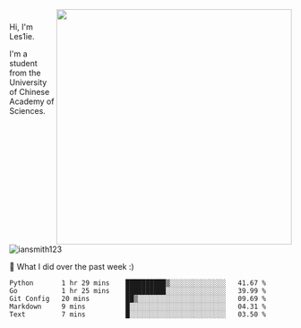 <img align="right" src="https://github-readme-stats.vercel.app/api?username=iansmith123&show_icons=true&hide_border=true" width="420">

### 
Hi, I'm Les1ie. 

I'm a student from the University of Chinese Academy of Sciences.

<img src="https://komarev.com/ghpvc/?username=iansmith123" alt="iansmith123" />




🔭 What I did over the past week :)
<!--START_SECTION:waka-->
```text
Python       1 hr 29 mins    ██████████▒░░░░░░░░░░░░░░   41.67 % 
Go           1 hr 25 mins    ██████████░░░░░░░░░░░░░░░   39.99 % 
Git Config   20 mins         ██▒░░░░░░░░░░░░░░░░░░░░░░   09.69 % 
Markdown     9 mins          █░░░░░░░░░░░░░░░░░░░░░░░░   04.31 % 
Text         7 mins          █░░░░░░░░░░░░░░░░░░░░░░░░   03.50 % 
```
<!--END_SECTION:waka-->


<!--
**IanSmith123/IanSmith123** is a ✨ _special_ ✨ repository because its `README.md` (this file) appears on your GitHub profile.
<img src="https://github.githubassets.com/images/spinners/octocat-spinner-64.gif">

Here are some ideas to get you started:

- 🔭 I’m currently working on ...
- 🌱 I’m currently learning ...
- 👯 I’m looking to collaborate on ...
- 🤔 I’m looking for help with ...
- 💬 Ask me about ...
- 📫 How to reach me: ...
- 😄 Pronouns: ...
- ⚡ Fun fact: ...
-->
